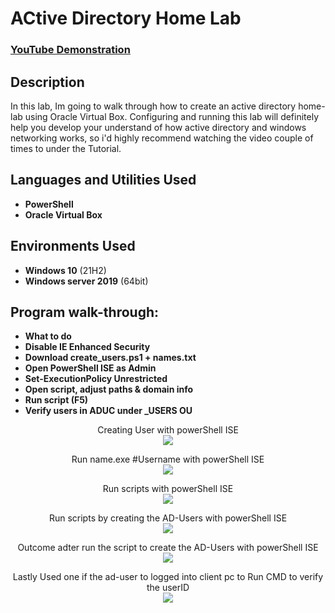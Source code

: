<h1>ACtive Directory Home Lab</h1>

 ### [YouTube Demonstration](https://www.youtube.com/watch?v=MHsI8hJmggI&t=3250s)

<h2>Description</h2>
In this lab, Im going to walk through how to create an active directory home-lab using Oracle Virtual Box. Configuring and running this lab will definitely help you develop your understand of how active directory and windows networking works, so i'd highly recommend watching the video couple of times to under the Tutorial. 
<br />


<h2>Languages and Utilities Used</h2>

- <b>PowerShell</b> 
- <b>Oracle Virtual Box</b>

<h2>Environments Used </h2>

- <b>Windows 10</b> (21H2)
- <b>Windows server 2019</b> (64bit)
<h2>Program walk-through:</h2>

- <b>What to do</b>
- <b>Disable IE Enhanced Security</b>
-	<b>Download create_users.ps1 + names.txt</b>
-	<b>Open PowerShell ISE as Admin</b>
-	<b>Set-ExecutionPolicy Unrestricted</b>
-	<b>Open script, adjust paths & domain info</b>
-	<b>Run script (F5)</b>
-	<b>Verify users in ADUC under _USERS OU</b>

<p align="center">
Creating User with powerShell ISE<br/>
<img src="https://i.imgur.com/YiyG1HM.png"<br />

<p align="center">
Run name.exe #Username with powerShell ISE <br/>
<img src="https://i.imgur.com/EGPUgv4.png"<br />

<p align="center">
 Run scripts with powerShell ISE <br/>
<img src="https://i.imgur.com/rFM3OeA.png"<br />
  
<p align="center">
 Run scripts by creating the AD-Users with powerShell ISE <br/>
<img src="https://i.imgur.com/JUFNHBX.png"<br /> 
  
<p align="center">
Outcome adter run the script to create the AD-Users with powerShell ISE <br/>
<img src="https://i.imgur.com/Y1Dkqil.png"<br /> 

<p align="center">
Lastly Used one if the ad-user to logged into client pc to Run CMD to verify the userID <br/>
<img src="https://i.imgur.com/8mOHx0J.png"<br /> 
<!--
 ```diff
- text in red
+ text in green
! text in orange
# text in gray
@@ text in purple (and bold)@@
```
--!>
